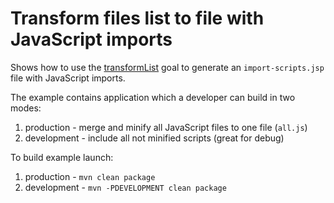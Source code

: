 # Transform files list to file with JavaScript imports
Shows how to use the [transformList](http://directory-content-maven-plugin.projects.gabrys.biz/1.2.1/transformList-mojo.html) goal to generate an `import-scripts.jsp` file with JavaScript imports.

The example contains application which a developer can build in two modes:

1. production - merge and minify all JavaScript files to one file (`all.js`)
2. development - include all not minified scripts (great for debug)

To build example launch:

1. production - `mvn clean package`
2. development - `mvn -PDEVELOPMENT clean package`